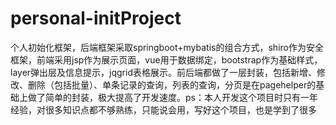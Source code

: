 # personal-initProject
个人初始化框架，后端框架采取springboot+mybatis的组合方式，shiro作为安全框架，前端采用jsp作为展示页面，vue用于数据绑定，bootstrap作为基础样式，layer弹出层及信息提示，jqgrid表格展示。前后端都做了一层封装，包括新增、修改、删除（包括批量）、单条记录的查询，列表的查询，分页是在pagehelper的基础上做了简单的封装，极大提高了开发速度。ps：本人开发这个项目时只有一年经验，对很多知识点都不够熟练，只能说会用，写好这个项目，也是学到了很多
